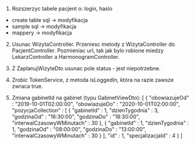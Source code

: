 1. Rozszerzyc tabele pacjent o: login, haslo
- create table sql -> modyfikacja
- sample sql -> modyfikacja
- mappery -> modyfikacja

2. Usunac WizytaController. Przeniesc metody z WizytaController 
do PacjentController. Pozmieniac url, tak jak bylo robione miedzy
LekarzController a HarmonogramController.

3. Z ZaplanujWizyteDto usunac pole status - jest niepotrzebne.

4. Zrobic TokenService, z metoda isLoggedIn, która na razie 
zawsze zwraca true.

5. Zmiana gabinetId na gabinet (typu GabinetViewDto):
[ {
  "obowiazujeOd" : "2019-10-01T02:00:00",
  "obowiazujeDo" : "2020-10-01T02:00:00",
  "pozycjaCollection" : [ {
    "gabinetId" : 1,
    "dzienTygodnia" : 3,
    "godzinaOd" : "16:30:00",
    "godzinaDo" : "18:30:00",
    "interwalCzasowyWMinutach" : 30
  }, {
    "gabinetId" : 1,
    "dzienTygodnia" : 1,
    "godzinaOd" : "08:00:00",
    "godzinaDo" : "13:00:00",
    "interwalCzasowyWMinutach" : 30
  } ],
  "id" : 1,
  "specjalizacjaId" : 4
} ]

